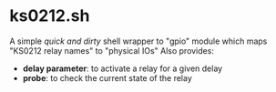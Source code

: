 # ks0212.sh

A simple _quick and dirty_ shell wrapper to "gpio" module which maps "KS0212 relay names" to "physical IOs"
Also provides:
* **delay parameter**: to activate a relay for a given delay
* **probe**: to check the current state of the relay
